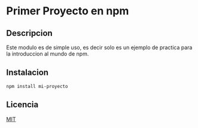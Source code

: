 # Primer Proyecto en npm

## Descripcion
Este modulo es de simple uso, es decir solo es un ejemplo de practica para la introduccion al mundo de npm.

## Instalacion
```
npm install mi-proyecto
```

## Licencia
[MIT](https://opensource.org/licenses/MIT)
